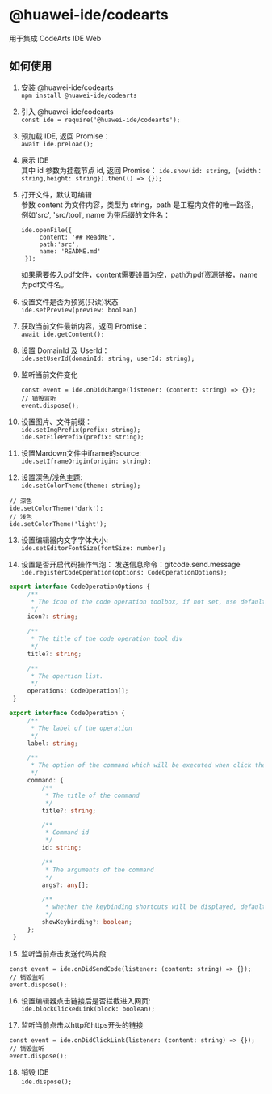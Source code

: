 # @huawei-ide/codearts

用于集成 CodeArts IDE Web

## 如何使用

1. 安装 @huawei-ide/codearts  
   `npm install @huawei-ide/codearts`

2. 引入 @huawei-ide/codearts  
   `const ide = require('@huawei-ide/codearts');`

3. 预加载 IDE, 返回 Promise：  
   `await ide.preload();`

4. 展示 IDE  
   其中 id 参数为挂载节点 id, 返回 Promise：
   `ide.show(id: string, {width：string,height: string}).then(() => {});`

5. 打开文件，默认可编辑  
   参数 content 为文件内容，类型为 string，path 是工程内文件的唯一路径，例如'src', 'src/tool', name 为带后缀的文件名：

   ```
   ide.openFile({
        content: '## ReadME',
        path:'src',
        name: 'README.md'
    });
   ```
   如果需要传入pdf文件，content需要设置为空，path为pdf资源链接，name为pdf文件名。

6. 设置文件是否为预览(只读)状态  
   `ide.setPreview(preview: boolean)`

7. 获取当前文件最新内容，返回 Promise：  
   `await ide.getContent();`

8. 设置 DomainId 及 UserId：  
   `ide.setUserId(domainId: string, userId: string);`

9. 监听当前文件变化

   ```
   const event = ide.onDidChange(listener: (content: string) => {});
   // 销毁监听
   event.dispose();
   ```

10. 设置图片、文件前缀：  
   `ide.setImgPrefix(prefix: string);`  
   `ide.setFilePrefix(prefix: string);`

11. 设置Mardown文件中iframe的source:   
   `ide.setIframeOrigin(origin: string);`

12. 设置深色/浅色主题:   
   `ide.setColorTheme(theme: string);`
   ```
   // 深色
   ide.setColorTheme('dark');
   // 浅色
   ide.setColorTheme('light');
   ```

13. 设置编辑器内文字字体大小:   
   `ide.setEditorFontSize(fontSize: number);`

14. 设置是否开启代码操作气泡：
   发送信息命令：gitcode.send.message
   `ide.registerCodeOperation(options: CodeOperationOptions);`
   ```typescript
   export interface CodeOperationOptions {
		/**
		 * The icon of the code operation toolbox, if not set, use default.
		 */
		icon?: string;

		/**
		 * The title of the code operation tool div
		 */
		title?: string;

		/**
		 * The opertion list.
		 */
		operations: CodeOperation[];
	}

   export interface CodeOperation {
		/**
		 * The label of the operation
		 */
		label: string;

		/**
		 * The option of the command which will be executed when click the operation button
		 */
		command: {
			/**
			 * The title of the command
			 */
			title?: string;

			/**
			 * Command id
			 */
			id: string;

			/**
			 * The arguments of the command
			 */
			args?: any[];

			/**
			 * whether the keybinding shortcuts will be displayed, default to be true
			 */
			showKeybinding?: boolean;
		};
	}
   ```

15. 监听当前点击发送代码片段

   ```
   const event = ide.onDidSendCode(listener: (content: string) => {});
   // 销毁监听
   event.dispose();
   ```

16. 设置编辑器点击链接后是否拦截进入网页:   
   `ide.blockClickedLink(block: boolean);`

17. 监听当前点击以http和https开头的链接

   ```
   const event = ide.onDidClickLink(listener: (content: string) => {});
   // 销毁监听
   event.dispose();
   ```

18. 销毁 IDE  
    `ide.dispose();`
